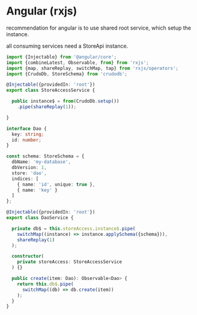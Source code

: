 # Angular (rxjs)

recommendation for angular is to use shared root service, which setup the instance.

all consuming services need a StoreApi instance.

```typescript
import {Injectable} from '@angular/core';
import {combineLatest, Observable, from} from 'rxjs';
import {map, shareReplay, switchMap, tap} from 'rxjs/operators';
import {CrudoDb, StoreSchema} from 'crudodb';

@Injectable({providedIn: 'root'})
export class StoreAccessService {

  public instance$ = from(CrudoDb.setup())
    .pipe(shareReplay(1));

}

interface Dao {
  key: string;
  id: number;
}

const schema: StoreSchema = {
  dbName: 'my-database',
  dbVersion: 1,
  store: 'dao',
  indices: [
    { name: 'id', unique: true },
    { name: 'key' }
  ]
};

@Injectable({providedIn: 'root'})
export class DaoService {

  private db$ = this.storeAccess.instance$.pipe(
    switchMap((instance) => instance.applySchema({schema})),
    shareReplay(1)
  );

  constructor(
    private storeAccess: StoreAccessService
  ) {}

  public create(item: Dao): Observable<Dao> {
    return this.db$.pipe(
      switchMap((db) => db.create(item))
    );
  }
}

```
